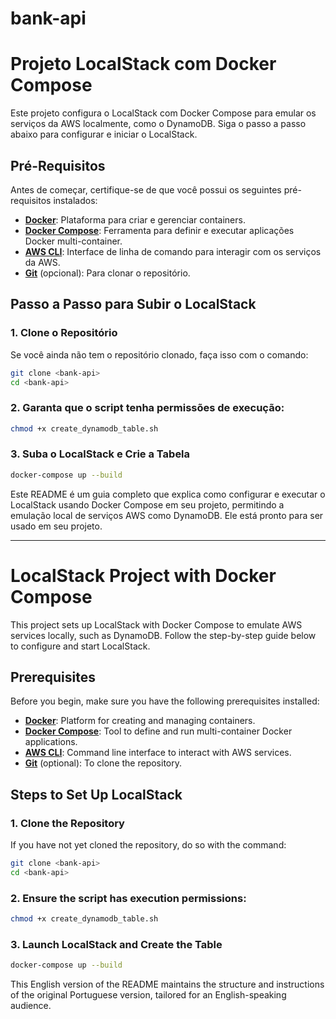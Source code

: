 # bank-api
# Projeto LocalStack com Docker Compose

Este projeto configura o LocalStack com Docker Compose para emular os serviços da AWS localmente, como o DynamoDB. Siga o passo a passo abaixo para configurar e iniciar o LocalStack.

## Pré-Requisitos

Antes de começar, certifique-se de que você possui os seguintes pré-requisitos instalados:

- **[Docker](https://docs.docker.com/get-docker/)**: Plataforma para criar e gerenciar containers.
- **[Docker Compose](https://docs.docker.com/compose/install/)**: Ferramenta para definir e executar aplicações Docker multi-container.
- **[AWS CLI](https://docs.aws.amazon.com/cli/latest/userguide/install-cliv2.html)**: Interface de linha de comando para interagir com os serviços da AWS.
- **[Git](https://git-scm.com/book/en/v2/Getting-Started-Installing-Git)** (opcional): Para clonar o repositório.

## Passo a Passo para Subir o LocalStack

### 1. Clone o Repositório

Se você ainda não tem o repositório clonado, faça isso com o comando:

```bash
git clone <bank-api>
cd <bank-api>
```
### 2. Garanta que o script tenha permissões de execução:
```bash
chmod +x create_dynamodb_table.sh
```
### 3.  Suba o LocalStack e Crie a Tabela
```bash
docker-compose up --build
```


Este README é um guia completo que explica como configurar e executar o LocalStack usando Docker Compose em seu projeto, permitindo a emulação local de serviços AWS como DynamoDB. Ele está pronto para ser usado em seu projeto.

__________________________________________________________________________
# LocalStack Project with Docker Compose

This project sets up LocalStack with Docker Compose to emulate AWS services locally, such as DynamoDB. Follow the step-by-step guide below to configure and start LocalStack.

## Prerequisites

Before you begin, make sure you have the following prerequisites installed:

- **[Docker](https://docs.docker.com/get-docker/)**: Platform for creating and managing containers.
- **[Docker Compose](https://docs.docker.com/compose/install/)**: Tool to define and run multi-container Docker applications.
- **[AWS CLI](https://docs.aws.amazon.com/cli/latest/userguide/install-cliv2.html)**: Command line interface to interact with AWS services.
- **[Git](https://git-scm.com/book/en/v2/Getting-Started-Installing-Git)** (optional): To clone the repository.

## Steps to Set Up LocalStack

### 1. Clone the Repository

If you have not yet cloned the repository, do so with the command:

```bash
git clone <bank-api>
cd <bank-api>
```
### 2. Ensure the script has execution permissions:
```bash
chmod +x create_dynamodb_table.sh
```
### 3.  Launch LocalStack and Create the Table
```bash
docker-compose up --build
```


This English version of the README maintains the structure and instructions of the original Portuguese version, tailored for an English-speaking audience.
